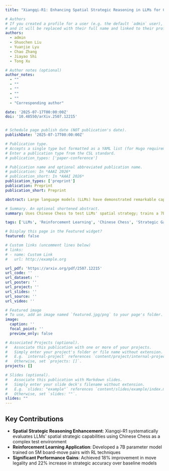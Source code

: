 ```yaml
---
title: "Xiangqi-R1: Enhancing Spatial Strategic Reasoning in LLMs for Chinese Chess via Reinforcement Learning"

# Authors
# If you created a profile for a user (e.g. the default `admin` user), write the username (folder name) here
# and it will be replaced with their full name and linked to their profile.
authors:
  - admin
  - Shuochen Liu
  - Yuanjie Lyu
  - Chao Zhang
  - Jiayao Shi
  - Tong Xu

# Author notes (optional)
author_notes:
  - ""
  - ""
  - ""
  - ""
  - ""
  - "Corresponding author"

date: '2025-07-17T00:00:00Z'
doi: '10.48550/arXiv.2507.12215'


# Schedule page publish date (NOT publication's date).
publishDate: '2025-07-17T00:00:00Z'

# Publication type.
# Accepts a single type but formatted as a YAML list (for Hugo requirements).
# Enter a publication type from the CSL standard.
# publication_types: ['paper-conference']

# Publication name and optional abbreviated publication name.
# publication: In *AAAI 2026*
# publication_short: In *AAAI 2026*
publication_types: ['preprint']
publication: Preprint
publication_short: Preprint

abstract: Large language models (LLMs) have demonstrated remarkable capabilities in sequential reasoning tasks, yet their spatial strategic reasoning abilities remain underexplored. In this work, we introduce Xiangqi-R1, a comprehensive framework that leverages Chinese Chess (Xiangqi) as a testbed to systematically evaluate and enhance LLMs' spatial strategic reasoning capabilities. We develop a 7B parameter model trained on 5 million board-move pairs using reinforcement learning techniques. Our experimental results demonstrate significant improvements in both move legality (18% increase) and strategic accuracy (22% increase) compared to baseline models. This work provides valuable insights into how reinforcement learning can be effectively employed to enhance spatial reasoning in language models, opening new avenues for research in strategic game playing and spatial understanding.

# Summary. An optional shortened abstract.
summary: Uses Chinese Chess to test LLMs' spatial strategy; trains a 7B model on 5M board-move pairs with RL, boosting legality by 18% and accuracy by 22%.

tags: ['LLMs', 'Reinforcement Learning', 'Chinese Chess', 'Strategic Games']

# Display this page in the Featured widget?
featured: false

# Custom links (uncomment lines below)
# links:
# - name: Custom Link
#   url: http://example.org

url_pdf: 'https://arxiv.org/pdf/2507.12215'
url_code: ''
url_dataset: ''
url_poster: ''
url_project: ''
url_slides: ''
url_source: ''
url_video: ''

# Featured image
# To use, add an image named `featured.jpg/png` to your page's folder.
image:
  caption: ''
  focal_point: ''
  preview_only: false

# Associated Projects (optional).
#   Associate this publication with one or more of your projects.
#   Simply enter your project's folder or file name without extension.
#   E.g. `internal-project` references `content/project/internal-project/index.md`.
#   Otherwise, set `projects: []`.
projects: []

# Slides (optional).
#   Associate this publication with Markdown slides.
#   Simply enter your slide deck's filename without extension.
#   E.g. `slides: "example"` references `content/slides/example/index.md`.
#   Otherwise, set `slides: ""`.
slides: ""
---
```



## Key Contributions

- **Spatial Strategic Reasoning Enhancement**: Xiangqi-R1 systematically evaluates LLMs' spatial strategic capabilities using Chinese Chess as a complex test environment
- **Reinforcement Learning Application**: Developed a 7B parameter model trained on 5M board-move pairs with RL techniques
- **Significant Performance Gains**: Achieved 18% improvement in move legality and 22% increase in strategic accuracy over baseline models
